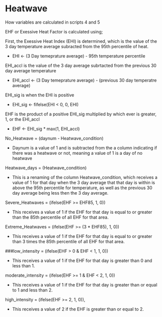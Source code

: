 # Heatwave


How variables are calculated in scripts 4 and 5

EHF or Exessive Heat Factor is calculated using; 
  
First, the Exessive Heat Index (EHI) is determined, which is the value of the 3 day temperature average subracted from the 95th percentile of heat.
- EHI <- (3 Day temeprature average) - 95th temperature percentile
       
EHI_accl is the value of the 3 day average subrtacted from the previous 30 day average temperature     
- EHI_accl <- (3 Day temeprature average) - (previous 30 day temperatre average)
       
EHI_sig is when the EHI is positive     
- EHI_sig <- fifelse(EHI < 0, 0, EHI)

EHF is the product of a positive EHI_sig multiplied by which ever is greater, 1, or the EHI_accl 
- EHF <- EHI_sig * max(1, EHI_accl)

No_Heatwave = (daynum - Heatwave_condition)
- Daynum is a value of 1 and is subtracted from the a column indicating if there was a heatwave or not, meaning a value of 1 is a day of no heatwave 

Heatwave_days = (Heatwave_condition)
- This is a renaming of the column Heatwave_condition, which receives a value of 1 for that day when the 3 day average that that day is within is above the 95th percentile for temperature, as well as the previous 30 day average being less then the 3 day average.

Severe_Heatwaves = (ifelse(EHF >= EHF85, 1, 0))
- This receives a value of 1 if the EHF for that day is equal to or greater than the 85th percentile of all EHF for that area.
       
Extreme_Heatwaves = (ifelse(EHF >= (3 * EHF85), 1, 0))
- This receives a value of 1 if the EHF for that day is equal to or greater than 3 times the 85th percentile of all EHF for that area.

###low_intensity = (ifelse(EHF > 0 & EHF < 1, 1, 0))
- This receives a value of 1 if the EHF for that day is greater than 0 and less than 1.

moderate_intensity = (ifelse(EHF >= 1 & EHF < 2, 1, 0)) 
- This receives a value of 1 if the EHF for that day is greater than or equal to 1 and less than 2.

high_intensity = (ifelse(EHF >= 2, 1, 0)),
- This receives a value of 2 if the EHF is greater than or equal to 2.

 



